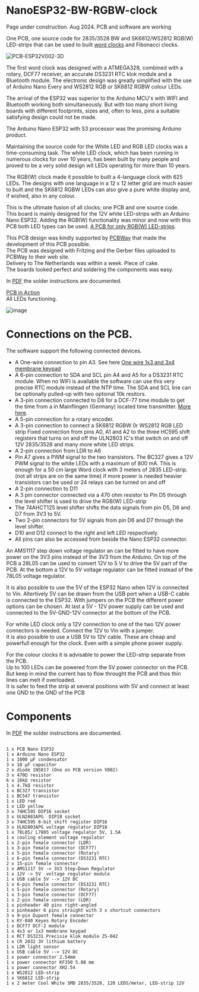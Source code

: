 # NanoESP32-BW-RGBW-clock

Page under construction. Aug 2024. PCB and software are working

One PCB, one source code for 2835/3528 BW and SK6812/WS2812 RGB(W) LED-strips that can be used to built [word clocks](https://github.com/ednieuw/Arduino-ESP32-Nano-Wordclock) and Fibonacci clocks.

![PCB-ESP32V002-3D](https://github.com/user-attachments/assets/5af4b536-eb22-4bef-80e0-2ab3298e05da)

The first word clock was designed with a ATMEGA328, combined with a rotary, DCF77 receiver, an accurate DS3231 RTC klok module and a Bluetooth module.
The electronic design was greatly simplified with the use of Arduino Nano Every and WS2812 RGB or SK6812 RGBW colour LEDs.

The arrival of the ESP32 was superior to the Arduino MCU's with WIFI and Bluetooth working both simultaneously. But with too many short living boards with different footprints, sizes and, often to less, pins a suitable satisfying design could not be made.

The Arduino Nano ESP32 with S3 processor was the promising Arduino product. 

Maintaining the source code for the White LED and RGB LED clocks was a time-consuming task. The white LED clock, which has been running in numerous clocks for over 10 years, has been built by many people and proved to be a very solid design wit LEDs operating for more than 10 years.

The RGB(W) clock made it possible to built a 4-language clock with 625 LEDs. The designs with one language in a 12 x 12 letter grid are much easier to built and the SK6812 RGBW LEDs can also give a pure white display and, if wished, also in any colour.

This is the ultimate fusion of all clocks; one PCB and one source code.<br> 
This board is mainly designed for the 12V white LED-strips with an Arduino Nano ESP32. Adding the RGB(W) functionality was minor and now with this PCB both LED types can be used. 
[A PCB for only RGB(W) LED-strips](https://github.com/ednieuw/NanoESP32PCB).

This PCB design was kindly supported by [PCBWay](https://www.pcbway.com) that made the development of this PCB possible.<br>
The PCB was designed with Fritzing and the Gerber files uploaded to PCBWay to their web site.<br>
Delivery to The Netherlands was within a week. Piece of cake.<br>
The boards looked perfect and soldering the components was easy.

In [PDF](https://github.com/ednieuw/NanoESP32-BW-RGBW-clock/blob/main/NanoESP32-PCB.pdf) the solder instructions are documented.

[PCB in Action](https://github.com/user-attachments/assets/d6f986bc-7fbc-4ec3-888b-1f40599507ed) <br>
All LEDs functioning.

![image](https://github.com/user-attachments/assets/b389af7f-46d5-4fe7-89f7-c0e3d16f78d4)

# Connections on the PCB.
The software support the following connected devices.

- A One-wire connection to pin A3.   See here [One wire 1x3 and 3x4 membrane keypad](https://ednieuw.home.xs4all.nl/Woordklok/OneWireKeyPad/OneWireKeyPad.html)
- A 6-pin connection to SDA and SCL pin A4 and A5 for a DS3231 RTC module. When no WIFI is available the software can use this very precise RTC module instead of the NTP time. The SDA and SCL line can be optionally pulled-up with two optional 10k resitors.
- A 3-pin connection  connected to D8 for a DCF-77 time module to get the time from a in Mainflingen (Germany) located time transmitter. [More here](https://ednieuw.home.xs4all.nl/Woordklok/DCF77_transceiver/DCFtransceiverklok.html). 
- A 5-pin connection for a rotary encoder.
- A 3-pin connection to connect a SK6812 RGBW 0r WS2812 RGB LED strip
Fixed connection from pins A0, A1 and A2 to the three HC595 shift registers that turns on and off the ULN2803 IC's that switch on and off 12V 2835/3528 and many more white LED strips.
- A 2-pin connection from LDR to A6
- Pin A7 gives a PWM signal to the two transistors. The BC327 gives a 12V PWM signal to the white LEDs with a maximum of 800 mA. This is enough for a 50 cm large Word clock with 3 meters of 2835 LED-strip. (not all strips are on the same time) if more power is needed heavier transistors can be used or 24 relays can be turned on and off  
- A 2-pin connection to D11
- A 3 pin connector connected via a 470 ohm resistor to Pin D5 through the level shifter is used to drive the RGB(W) LED-strip
- The 74AHCT125 level shifter shifts the data signals from pin D5, D6 and D7 from 3V3 to 5V. 
- Two 2-pin connectors for 5V signals from pin D6 and D7 through the level shifter.
- D10 and D12 connect to the right and left LED respectively.
- All pins can also be accessed from beside the Nano ESP32 connector.

An AMS1117 step down voltage regulator an can be fitted to have more power on the 3V3 pins instead of the 3V3 from the Arduino.
On top of the PCB a 28L05 can be used to convert 12V to 5 V to drive the 5V part of the PCB.
At the bottom a 12V to 5V voltage regulator can be fitted instead of the 78L05 voltage regulator.

It is also possible to use the 5V of the ESP32 Nano when 12V is connected to Vin.
Altertively 5V can be drawn from the USB port when a USB-C cable is connected to the ESP32.
With jumpers on the PCB the different power options can be chosen.
At last a 5V - 12V power supply can be used and connected to the 5V-GND-12V connector at the bottom of the PCB.

For white LED clock only a 12V connection to one of the two 12V power connectors is needed. Connect the 12V to Vin with a jumper.<br>
It is also possible to use a USB 5V to 12V cable. These are cheap and powerfull enough for the clock. Even with a simple phone power supply. 

For the colour clocks it is advisable to power the LED-strip separate from the PCB.<br>
Up to 100 LEDs can be powered from the 5V power connector on the PCB. But keep in mind the current has to flow throught the PCB and thos thin lines can melt if overloaded.<br> 
It is safer to feed the strip at several positions with 5V and connect at least one GND to the GND of the PCB

# Components
In [PDF](https://github.com/ednieuw/NanoESP32-BW-RGBW-clock/blob/main/NanoESP32-PCB.pdf) the solder instructions are documented.
```

1 x PCB Nano ESP32
1 x Arduino Nano ESP32
1 x 1000 µF condensator 
3 x 10 µF capacitor
2 x diode 1N5817 (One on PCB version V002)
3 x 470Ω resistor
6 x 10kΩ resistor
1 x 4.7kΩ resistor
1 x BC327 transistor
1 x BC547 transistor
1 x LED red
1 x LED yellow
3 x 74HC595 DIP16 socket
3 x ULN2803APG  DIP18 socket
3 x 74HC595 8-bit shift register DIP16
3 x ULN2803APG voltage regulator DIP18
1 x 78L05/ L7805 voltage regulator 5V, 1.5A
1 x cooling element voltage regulator
1 x 2-pin female connector (LDR)
1 x 3-pin female connector (DCF77)
1 x 5-pin female connector (Rotary)
1 x 6-pin female connector (DS3231 RTC)
2 x 15-pin female connector
1 x AMS1117 5V -> 3V3 Step-Down Regulator
1 x 12V -> 5V  voltage regulator module
1 x USB cable 5V --> 12V DC
1 x 6-pin female connector (DS3231 RTC)
1 x 5-pin female connector (Rotary)
1 x 3-pin female connector (DCF77)
1 x 2-pin female connector (LDR)
1 x pinheader 40 pins right-angled
1 x pinheader 6 pins straight with 3 x shortcut connectors
3 x 9-pin Dupont female connector
1 x KY-040 Keyes Rotary Encoder
1 x DCF77 DCF-2 module
1 x 4x3 or 1x3 membrane keypad
1 x RCT DS3231 Precisie klok module ZS-042
1 x CR 2032 3V lithium battery
1 x LDR light sensor 
1 x USB cable 5V --> 12V DC
1 x power connector 2.54mm
1 x power connector KF350 5.08 mm
1 x power connector XH2.54
1 x WS2812 LED-strip 
1 x SK6812 LED-strip 
1 x 2 meter Cool White SMD 2835/3528, 120 LEDS/meter, LED-strip 12V
```
